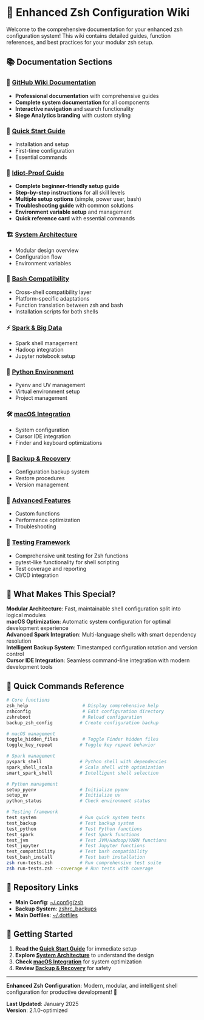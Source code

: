 # 🚀 Enhanced Zsh Configuration Wiki

Welcome to the comprehensive documentation for your enhanced zsh configuration system! This wiki contains detailed guides, function references, and best practices for your modular zsh setup.

## 📚 **Documentation Sections**

### **📖 [GitHub Wiki Documentation](https://github.com/dheerajchand/siege_analytics_zshrc/wiki)**
- **Professional documentation** with comprehensive guides
- **Complete system documentation** for all components
- **Interactive navigation** and search functionality
- **Siege Analytics branding** with custom styling

### **🚀 [Quick Start Guide](Quick-Start)**
- Installation and setup
- First-time configuration
- Essential commands

### **🎯 [Idiot-Proof Guide](../IDIOT_LEVEL_GUIDE.md)**
- **Complete beginner-friendly setup guide**
- **Step-by-step instructions** for all skill levels
- **Multiple setup options** (simple, power user, bash)
- **Troubleshooting guide** with common solutions
- **Environment variable setup** and management
- **Quick reference card** with essential commands

### **🏗️ [System Architecture](System-Architecture)**
- Modular design overview
- Configuration flow
- Environment variables

### **🐚 [Bash Compatibility](Bash-Compatibility)**
- Cross-shell compatibility layer
- Platform-specific adaptations
- Function translation between zsh and bash
- Installation scripts for both shells

### **⚡ [Spark & Big Data](Spark-Big-Data)**
- Spark shell management
- Hadoop integration
- Jupyter notebook setup

### **🐍 [Python Environment](Python-Environment)**
- Pyenv and UV management
- Virtual environment setup
- Project management

### **🛠️ [macOS Integration](macOS-Integration)**
- System configuration
- Cursor IDE integration
- Finder and keyboard optimizations

### **💾 [Backup & Recovery](Backup-Recovery)**
- Configuration backup system
- Restore procedures
- Version management

### **🔧 [Advanced Features](Advanced-Features)**
- Custom functions
- Performance optimization
- Troubleshooting

### **🧪 [Testing Framework](Testing-Framework)**
- Comprehensive unit testing for Zsh functions
- pytest-like functionality for shell scripting
- Test coverage and reporting
- CI/CD integration

## 🎯 **What Makes This Special?**

**Modular Architecture**: Fast, maintainable shell configuration split into logical modules  
**macOS Optimization**: Automatic system configuration for optimal development experience  
**Advanced Spark Integration**: Multi-language shells with smart dependency resolution  
**Intelligent Backup System**: Timestamped configuration rotation and version control  
**Cursor IDE Integration**: Seamless command-line integration with modern development tools  

## 🚀 **Quick Commands Reference**

```bash
# Core functions
zsh_help                    # Display comprehensive help
zshconfig                   # Edit configuration directory
zshreboot                   # Reload configuration
backup_zsh_config          # Create configuration backup

# macOS management
toggle_hidden_files         # Toggle Finder hidden files
toggle_key_repeat          # Toggle key repeat behavior

# Spark management
pyspark_shell              # Python shell with dependencies
spark_shell_scala          # Scala shell with optimization
smart_spark_shell          # Intelligent shell selection

# Python management
setup_pyenv                # Initialize pyenv
setup_uv                   # Initialize uv
python_status              # Check environment status

# Testing framework
test_system                # Run quick system tests
test_backup                # Test backup system
test_python                # Test Python functions
test_spark                 # Test Spark functions
test_jvm                   # Test JVM/Hadoop/YARN functions
test_jupyter               # Test Jupyter functions
test_compatibility         # Test bash compatibility
test_bash_install          # Test bash installation
zsh run-tests.zsh          # Run comprehensive test suite
zsh run-tests.zsh --coverage # Run tests with coverage
```

## 🔗 **Repository Links**

- **Main Config**: [~/.config/zsh](https://github.com/dheerajchand/spark_ready_zshrc)
- **Backup System**: [zshrc_backups](https://github.com/dheerajchand/zshrc_backups)
- **Main Dotfiles**: [~/.dotfiles](https://github.com/dheerajchand/dotfiles)

## 📖 **Getting Started**

1. **Read the [Quick Start Guide](Quick-Start)** for immediate setup
2. **Explore [System Architecture](System-Architecture)** to understand the design
3. **Check [macOS Integration](macOS-Integration)** for system optimization
4. **Review [Backup & Recovery](Backup-Recovery)** for safety

---

**Enhanced Zsh Configuration**: Modern, modular, and intelligent shell configuration for productive development! 🚀

**Last Updated**: January 2025  
**Version**: 2.1.0-optimized
